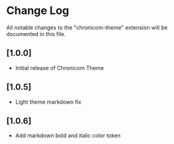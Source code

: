 # Change Log

All notable changes to the "chronicom-theme" extension will be documented in this file.

## [1.0.0]

- Initial release of Chronicom Theme

## [1.0.5]

- Light theme markdown fix

## [1.0.6]

- Add markdown bold and italic color token
